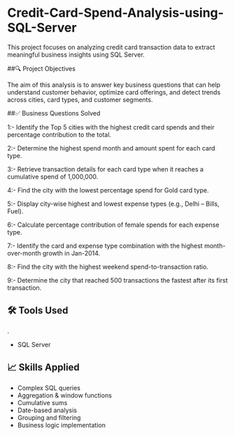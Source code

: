 # Credit-Card-Spend-Analysis-using-SQL-Server
This project focuses on analyzing credit card transaction data to extract meaningful business insights using SQL Server.

  ##🔍 Project Objectives

The aim of this analysis is to answer key business questions that can help understand customer behavior, optimize card offerings, and detect trends across cities, card types, and customer segments.

  ##✅ Business Questions Solved

1:- Identify the Top 5 cities with the highest credit card spends and their percentage contribution to the total.

2:- Determine the highest spend month and amount spent for each card type.

3:- Retrieve transaction details for each card type when it reaches a cumulative spend of 1,000,000.

4:- Find the city with the lowest percentage spend for Gold card type.

5:- Display city-wise highest and lowest expense types (e.g., Delhi – Bills, Fuel).

6:- Calculate percentage contribution of female spends for each expense type.

7:- Identify the card and expense type combination with the highest month-over-month growth in Jan-2014.

8:- Find the city with the highest weekend spend-to-transaction ratio.

9:- Determine the city that reached 500 transactions the fastest after its first transaction.

  ## 🛠 Tools Used
.
- SQL Server
  
## 📈 Skills Applied

  -  Complex SQL queries
  -  Aggregation & window functions
  -  Cumulative sums
  -  Date-based analysis
  -  Grouping and filtering
  -  Business logic implementation


  
